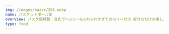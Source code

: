 ```yaml
---
img: /images/bazar/201.webp
name: バスケットボール部
overview: バスケ部特製！豆乳でヘルシー&ふわふわすぎてカロリーゼロ 好きなだけお楽しみください！
type: food
---
```

